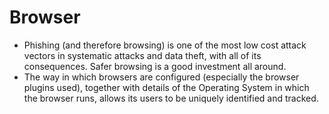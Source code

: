 # Browser

* Phishing (and therefore browsing) is one of the most low cost attack vectors in systematic attacks and data theft, with all of its consequences. Safer browsing is a good investment all around. 
* The way in which browsers are configured (especially the browser plugins used), together with details of the Operating System in which the browser runs, allows its users to be uniquely identified and tracked. 